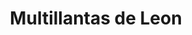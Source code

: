 ---
title: "Multillantas de Leon"
url: /san-miguel-petapa/multillantas-de-leon/
shop: neumáticos
---